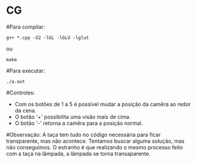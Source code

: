 # CG

#Para compilar:
  ```
  g++ *.cpp -O2 -lGL -lGLU -lglut
  ```
  ou
  ```
  make
  ```

#Para executar:
  ```
  ./a.out
  ```
#Controles:
- Com os botões de 1 a 5 é possível mudar a posição da camêra ao redor da cena.
- O botão '+' possibilita uma visão mais de cima.
- O botão '-' retorna a camêra para a posição normal.

#Observação:
A taça tem tudo no código necessária para ficar transparente, mas não acontece. Tentamos buscar alguma solução,
mas não conseguimos. O estranho é que realizando o mesmo processo feito com a taça na lâmpada, a lâmpada se torna
transaparente.
